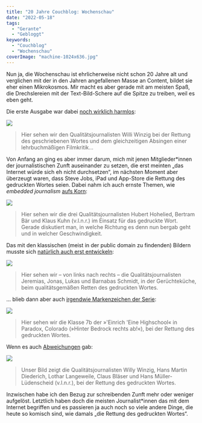 ```yaml
---
title: "20 Jahre Couchblog: Wochenschau"
date: "2022-05-18"
tags:
  - "Gerante"
  - "Gebloggt"
keywords:
  - "Couchblog"
  - "Wochenschau"
coverImage: "machine-1024x636.jpg"
---
```


Nun ja, die Wochenschau ist ehrlicherweise nicht schon 20 Jahre alt und verglichen mit der in den Jahren angefallenen Masse an Content, bildet sie eher einen Mikrokosmos. Mir macht es aber gerade mit am meisten Spaß, die Drechslereien mit der Text-Bild-Schere auf die Spitze zu treiben, weil es eben geht.

Die erste Ausgabe war dabei [noch wirklich harmlos](https://couchblog.de/codecandies/2008/08/20/wochenschau/):

![](/img/ZZ518C7DED.jpg)

> Hier sehen wir den Qualitätsjournalisten Willi Winzig bei der Rettung des geschriebenen Wortes und dem gleichzeitigen Absingen einer lehrbuchmäßigen Filmkritik…

Von Anfang an ging es aber immer darum, mich mit jenen Mitglieder\*innen der journalistischen Zunft auseinander zu setzen, die erst meinten „das Internet würde sich eh nicht durchsetzen“, im nächsten Moment aber überzeugt waren, dass Steve Jobs, iPad und App-Store die Rettung des gedruckten Wortes seien. Dabei nahm ich auch ernste Themen, wie _embedded journalism_ [aufs Korn](https://couchblog.de/codecandies/2008/08/25/wochenschau-ii/):

![](/img/ZZ20E20BE6.jpg)

> Hier sehen wir die drei Qualitätsjournalisten Hubert Hohelied, Bertram Bär und Klaus Kuhn (v.l.n.r.) im Einsatz für das gedruckte Wort. Gerade diskutiert man, in welche Richtung es denn nun bergab geht und in welcher Geschwindigkeit.

Das mit den klassischen (meist in der public domain zu findenden) Bildern musste sich [natürlich auch erst entwickeln](https://couchblog.de/codecandies/2008/09/02/wochenschau-iii/):

![](/img/ZZ13CF5988.jpg)

> Hier sehen wir – von links nach rechts – die Qualitätsjournalisten Jeremias, Jonas, Lukas und Barnabas Schmidt, in der Gerüchteküche, beim qualitätsgemäßen Retten des gedruckten Wortes.

… blieb dann aber auch [irgendwie Markenzeichen der Serie](https://couchblog.de/codecandies/2010/01/19/wochenschau-i2010/):

![](/img/klasse7b.jpg)

> Hier sehen wir die Klasse 7b der »'Einrich 'Eine Highschool« in Paradox, Colorado (»Hinter Bedrock rechts ab!«), bei der Rettung des gedruckten Wortes.

Wenn es auch [Abweichungen](https://couchblog.de/codecandies/2009/02/24/wochenschau-vi/) gab:

![](/img/presidents.jpg)

> Unser Bild zeigt die Qualitätsjournalisten Willy Winzig, Hans Martin Diederich, Lothar Langeweile, Claus Bläser und Hans Müller-Lüdenscheid (v.l.n.r.), bei der Rettung des gedruckten Wortes.

Inzwischen habe ich den Bezug zur schreibenden Zunft mehr oder weniger aufgelöst. Letztlich haben doch die meisten Journalist\*innen das mit dem Internet begriffen und es passieren ja auch noch so viele andere Dinge, die heute so komisch sind, wie damals „die Rettung des gedruckten Wortes“.
